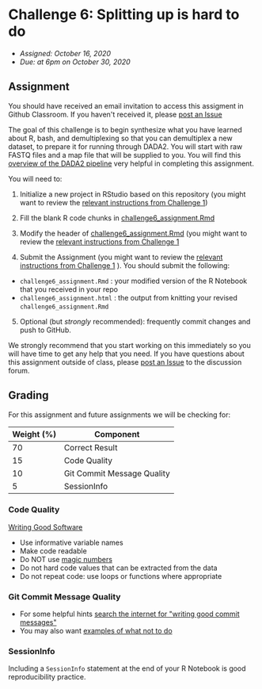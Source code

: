 # Challenge 6: Splitting up is hard to do
- *Assigned: October 16, 2020*
- *Due: at 6pm on October 30, 2020*

## Assignment
You should have received an email invitation to access this assigment in Github Classroom.  If you haven't received it, please [post an Issue](https://github.com/IBIEM/community/issues)

The goal of this challenge is to begin synthesize what you have learned about R, bash, and demultiplexing so that you can demultiplex a new dataset, to prepare it for running through DADA2.  You will start with raw FASTQ files and a map file that will be supplied to you.  You will find this [overview of the DADA2 pipeline](https://github.com/ibiem-2020/ibiem_2020_material/blob/master/content/lessons/dada2_pipeline_toc.md) very helpful in completing this assignment.

You will need to:

1. Initialize a new project in RStudio based on this repository (you might want to review the [relevant instructions from Challenge 1](https://github.com/IBIEM/challenge_1/blob/master/README.md#initialize-a-new-project))

2. Fill the blank R code chunks in [challenge6_assignment.Rmd](challenge6_assignment.Rmd)

3. Modify the header of [challenge6_assignment.Rmd](challenge6_assignment.Rmd) (you might want to review the [relevant instructions from Challenge 1](https://github.com/IBIEM/challenge_1/blob/master/README.md#modify-the-header)

4. Submit the Assignment (you might want to review the [relevant instructions from Challenge 1](https://github.com/IBIEM/challenge_1/blob/master/README.md#submitting-the-assignment) ).  You should submit the following:
  - `challenge6_assignment.Rmd` : your modified version of the R Notebook that you received in your repo
  - `challenge6_assignment.html` : the output from knitting your revised `challenge6_assignment.Rmd`

5. Optional (but *strongly* recommended): frequently commit changes and push to GitHub.

We strongly recommend that you start working on this immediately so you will have time to get any help that you need.  If you have questions about this assignment outside of class, please [post an Issue](https://github.com/IBIEM/community/issues) to the discussion forum.


## Grading
For this assignment and future assignments we will be checking for:

| Weight (%) | Component                  |
|------------|----------------------------|
|         70 | Correct Result             |
|         15 | Code Quality               |
|         10 | Git Commit Message Quality |
|          5 | SessionInfo                |

### Code Quality
[Writing Good Software](http://swcarpentry.github.io/r-novice-gapminder/16-wrap-up/index.html)

  - Use informative variable names
  - Make code readable
  - Do NOT use [magic numbers](https://en.wikipedia.org/wiki/Magic_number_(programming)#Unnamed_numerical_constants)
  - Do not hard code values that can be extracted from the data
  - Do not repeat code: use loops or functions where appropriate

### Git Commit Message Quality
  - For some helpful hints [search the internet for "writing good commit messages"](https://duckduckgo.com/?q=writing+good+commit+messages)
  - You may also want [examples of what not to do](https://xkcd.com/1296/)

### SessionInfo
Including a `SessionInfo` statement at the end of your R Notebook is good reproducibility practice.

